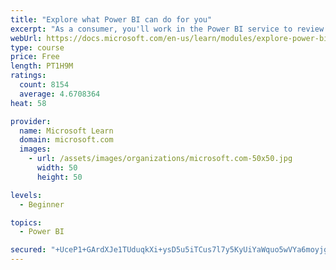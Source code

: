 ```yaml
---
title: "Explore what Power BI can do for you"
excerpt: "As a consumer, you'll work in the Power BI service to review and interact with content that has been shared with you. This module provides the foundational information that you need to work effectively in the Power BI service."
webUrl: https://docs.microsoft.com/en-us/learn/modules/explore-power-bi-service/
type: course
price: Free
length: PT1H9M
ratings:
  count: 8154
  average: 4.6708364
heat: 58

provider:
  name: Microsoft Learn
  domain: microsoft.com
  images:
    - url: /assets/images/organizations/microsoft.com-50x50.jpg
      width: 50
      height: 50

levels:
  - Beginner

topics:
  - Power BI

secured: "+UceP1+GArdXJe1TUduqkXi+ysD5u5iTCus7l7y5KyUiYaWquo5wVYa6moyjgFacLab+dii/0kyaG9O5PERb5tUMJq4bL1dCO907B+P2uB592b1YtxqVNwZn8VAQKOnLKhZ+9jNjLk8oZaVDpxB/1QKUkAjSA3Q0KUKCwcugjphllmrp98PlXENEhnewitCsIiu1+S20mJZepI8ECkNlyqlh81AVotk83C8zbqJBM2UZfb5u1p0417NHfgrjFV50OVrMX+WE2SaE+q4NokADtM9TLECfL3A3hxCR/JOaR9F8wyLrZgo6RPv/ICxCfjuIOwMT4MQ6SUVpLMIAjaMbfceDsnjiNFEbYaD3GNmf34kiYx1mgFDrHAR3+D3+WC3qRwLA7Xn+KRbFqcxb5hGdEHCEFDfsMSWaaICCtOUKGNc=;/9RyWrmJUYO0BVvPxm0ehw=="
---
```


